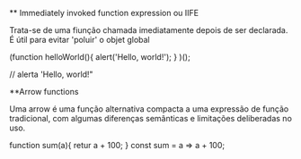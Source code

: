  ** Immediately invoked function expression ou IIFE

 Trata-se de uma fiunção chamada imediatamente depois de ser declarada. É útil para evitar 'poluir' o objet global

 (function helloWorld(){
  alert('Hello, world!');
 }
 )();

 // alerta 'Hello, world!"

 **Arrow functions

 Uma arrow é uma função alternativa compacta a uma expressão de função tradicional, com algumas diferenças semânticas  e limitações deliberadas no uso.

 function sum(a){
  retur a + 100;
 }
 const sum = a => a + 100;